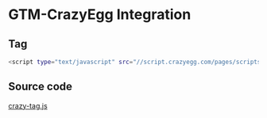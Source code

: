 # GTM-CrazyEgg Integration 

## Tag
```sh
<script type="text/javascript" src="//script.crazyegg.com/pages/scripts/0682/866.js" async="async"></script>
```


## Source code

[crazy-tag.js](https://github.com/CrazyEggInc/gtm/blob/46d467447eb08b120b73547349b8b09fed3c61e5/crazy-tag.js)


